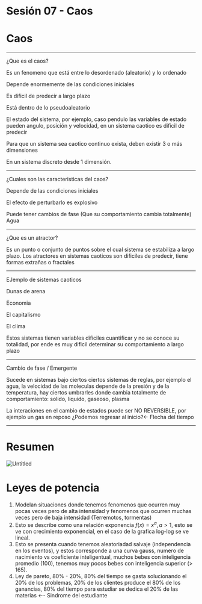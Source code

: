# Sesión 07 - Caos

# Caos

---

¿Que es el caos?

Es un fenomeno que está entre lo desordenado (aleatorio) y lo ordenado

Depende enormemente de las condiciones iniciales

Es dificil de predecir a largo plazo

Está dentro de lo pseudoaleatorio

El estado del sistema, por ejemplo, caso pendulo las variables de estado pueden angulo, posición y velocidad, en un sistema caotico es dificil de predecir

Para que un sistema sea caotico continuo exista, deben existir 3 o más dimensiones

En un sistema discreto desde 1 dimensión.

---

¿Cuales son las caracteristicas del caos?

Depende de las condiciones iniciales

El efecto de perturbarlo es explosivo

Puede tener cambios de fase (Que su comportamiento cambia totalmente) Agua

---

¿Que es un atractor?

Es un punto o conjunto de puntos sobre el cual sistema se estabiliza a largo plazo. Los atractores en sistemas caoticos son dificiles de predecir, tiene formas extrañas o fractales

---

EJemplo de sistemas caoticos

Dunas de arena

Economia

El capitalismo

El clima

Estos sistemas tienen variables dificiles cuantificar y no se conoce su totalidad, por ende es muy dificil determinar su comportamiento a largo plazo

---

Cambio de fase / Emergente

Sucede en sistemas bajo ciertos ciertos sistemas de reglas, por ejemplo el agua, la velocidad de las moleculas depende de la presión y de la temperatura, hay ciertos umbrarles donde cambia totalmente de comportamiento: solido, liquido, gaseoso, plasma

La interaciones en el cambio de estados puede ser NO REVERSIBLE, por ejemplo un gas en reposo ¿Podemos regresar al inicio?← Flecha del tiempo

---

# Resumen

![Untitled](Sesio%CC%81n%2007%20-%20Caos%2028728975c6a14983ae59039d45d4d252/Untitled.png)

# Leyes de potencia

1. Modelan situaciones donde tenemos fenomenos que ocurren muy pocas veces pero de alta intensidad y fenomenos que ocurren muchas veces pero de baja intensidad (Terremotos, tormentas)
2. Esto se describe como una relación exponencia $f(x) = x^{a}, a > 1$, esto se ve con crecimiento exponencial, en el caso de la grafica log-log se ve lineal.
3. Esto se presenta cuando tenemos aleatoriadad salvaje (independencia en los eventos), y estos corresponde a una curva gauss, numero de nacimiento vs coeficiente inteligentual, muchos bebes con inteligencia promedio (100), tenemos muy pocos bebes con inteligencia superior (> 165).
4. Ley de pareto, 80% - 20%, 80% del tiempo se gasta solucionando el 20% de los problemas, 20% de los clientes produce el 80% de los ganancias, 80% del tiempo para estudiar se dedica el 20% de las materias ←- Sindrome del estudiante